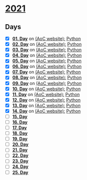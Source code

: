 # [2021](https://adventofcode.com/2021)

## Days
- [x] [**01. Day**](01.%20Day%20-%20Sonar%20Sweep/challenge.md) on [(AoC website):](https://adventofcode.com/2021/day/1) 
      [Python](01.%20Day%20-%20Sonar%20Sweep/solution.py)
- [x] [**02. Day**](02.%20Day%20-%20Dive!/challenge.md) on [(AoC website):](https://adventofcode.com/2021/day/2) 
      [Python](02.%20Day%20-%20Dive!/solution.py)
- [x] [**03. Day**](03.%20Day%20-%20Binary%20Diagnostic/challenge.md) on [(AoC website):](https://adventofcode.com/2021/day/3) 
      [Python](03.%20Day%20-%20Binary%20Diagnostic/solution.py)
- [x] [**04. Day**](04.%20Day%20-%20Giant%20Squid/challenge.md) on [(AoC website):](https://adventofcode.com/2021/day/4) 
      [Python](04.%20Day%20-%20Giant%20Squid/solution.py)
- [x] [**05. Day**](05.%20Day%20-%20Hydrothermal%20Venture/challenge.md) on [(AoC website):](https://adventofcode.com/2021/day/5) 
      [Python](05.%20Day%20-%20Hydrothermal%20Venture/solution.py)
- [x] [**06. Day**](06.%20Day%20-%20Lanternfish/challenge.md) on [(AoC website):](https://adventofcode.com/2021/day/6) 
      [Python](06.%20Day%20-%20Lanternfish/solution.py)
- [x] [**07. Day**](07.%20Day%20-%20The%20Treachery%20of%20Whales/challenge.md) on [(AoC website):](https://adventofcode.com/2021/day/7) 
      [Python](07.%20Day%20-%20The%20Treachery%20of%20Whales/solution.py)
- [x] [**08. Day**](08.%20Day%20-%20Seven%20Segment%20Search/challenge.md) on [(AoC website):](https://adventofcode.com/2021/day/8) 
      [Python](08.%20Day%20-%20Seven%20Segment%20Search/solution.py)
- [x] [**09. Day**](09.%20Day%20-%20Smoke%20Basin/challenge.md) on [(AoC website):](https://adventofcode.com/2021/day/9) 
      [Python](09.%20Day%20-%20Smoke%20Basin/solution.py)
- [x] [**10. Day**](10.%20Day%20-%20Syntax%20Scoring/challenge.md) on [(AoC website):](https://adventofcode.com/2021/day/10) 
      [Python](10.%20Day%20-%20Syntax%20Scoring/solution.py)
- [x] [**11. Day**](11.%20Day%20-%20Dumbo%20Octopus/challenge.md) on [(AoC website):](https://adventofcode.com/2021/day/11) 
      [Python](11.%20Day%20-%20Dumbo%20Octopus/solution.py)
- [x] [**12. Day**](12.%20Day%20-%20Passage%20Pathing/challenge.md) on [(AoC website):](https://adventofcode.com/2021/day/12) 
      [Python](12.%20Day%20-%20Passage%20Pathing/solution.py)
- [x] [**13. Day**](13.%20Day%20-%20Transparent%20Origami/challenge.md) on [(AoC website):](https://adventofcode.com/2021/day/13) 
      [Python](13.%20Day%20-%20Transparent%20Origami/solution.py)
- [x] [**14. Day**](14.%20Day%20-%20Extended%20Polymerization/challenge.md) on [(AoC website):](https://adventofcode.com/2021/day/14) 
      [Python](14.%20Day%20-%20Extended%20Polymerization/solution.py)
- [ ] [**15. Day**]()
- [ ] [**16. Day**]()
- [ ] [**17. Day**]()
- [ ] [**18. Day**]()
- [ ] [**19. Day**]()
- [ ] [**20. Day**]()
- [ ] [**21. Day**]()
- [ ] [**22. Day**]()
- [ ] [**23. Day**]()
- [ ] [**24. Day**]()
- [ ] [**25. Day**]()
